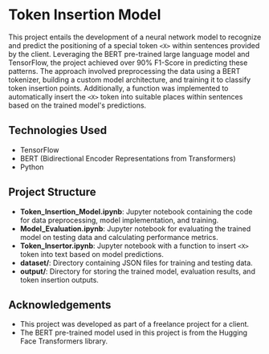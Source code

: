 # Token Insertion Model

This project entails the development of a neural network model to recognize and predict the positioning of a special token `<X>` within sentences provided by the client. Leveraging the BERT pre-trained large language model and TensorFlow, the project achieved over 90% F1-Score in predicting these patterns. The approach involved preprocessing the data using a BERT tokenizer, building a custom model architecture, and training it to classify token insertion points. Additionally, a function was implemented to automatically insert the `<X>` token into suitable places within sentences based on the trained model's predictions.

## Technologies Used
- TensorFlow
- BERT (Bidirectional Encoder Representations from Transformers)
- Python

## Project Structure
- **Token_Insertion_Model.ipynb**: Jupyter notebook containing the code for data preprocessing, model implementation, and training.
- **Model_Evaluation.ipynb**: Jupyter notebook for evaluating the trained model on testing data and calculating performance metrics.
- **Token_Insertor.ipynb**: Jupyter notebook with a function to insert `<X>` token into text based on model predictions.
- **dataset/**: Directory containing JSON files for training and testing data.
- **output/**: Directory for storing the trained model, evaluation results, and token insertion outputs.

## Acknowledgements
- This project was developed as part of a freelance project for a client.
- The BERT pre-trained model used in this project is from the Hugging Face Transformers library.
